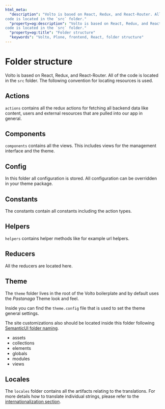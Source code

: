 ```yaml
---
html_meta:
  "description": "Volto is based on React, Redux, and React-Router. All of the
code is located in the `src` folder."
  "property=og:description": "Volto is based on React, Redux, and React-Router. All of the
code is located in the `src` folder."
  "property=og:title": "Folder structure"
  "keywords": "Volto, Plone, frontend, React, folder structure"
---
```


# Folder structure

Volto is based on React, Redux, and React-Router. All of the
code is located in the `src` folder. The following convention for locating
resources is used.

## Actions

`actions` contains all the redux actions for fetching all backend data like
content, users and external resources that are pulled into our app in general.

## Components

`components` contains all the views. This includes views for the management
interface and the theme.

## Config

In this folder all configuration is stored. All configuration can be overridden
in your theme package.

## Constants

The constants contain all constants including the action types.

## Helpers

`helpers` contains helper methods like for example url helpers.

## Reducers

All the reducers are located here.

## Theme

The `theme` folder lives in the root of the Volto boilerplate and by default
uses the *Pastanaga* Theme look and feel.

Inside you can find the `theme.config` file that is used to set the theme
general settings.

The site customizations also should be located inside this folder following
[SemanticUI folder naming](https://github.com/Semantic-Org/Semantic-UI/tree/master/src/themes/default).

 * assets
 * collections
 * elements
 * globals
 * modules
 * views

## Locales

The `locales` folder contains all the artifacts relating to the translations.
For more details how to translate individual strings, please refer to the [internationalization section](i18n.md).
